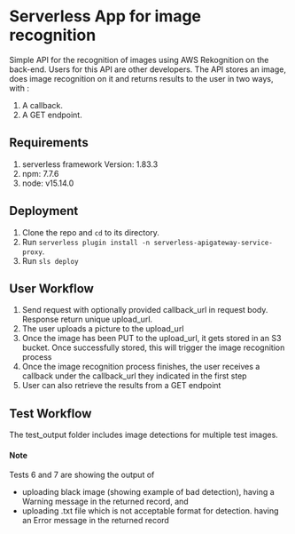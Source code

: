 # Serverless App for image recognition
Simple API for the recognition of images using AWS Rekognition on the back-end. Users for this API are other developers. The API stores an image, does image recognition on it and returns results to the user in two ways, with :
1. A callback. 
2. A GET endpoint.

## Requirements
1. serverless framework Version: 1.83.3
2. npm: 7.7.6
3. node: v15.14.0

## Deployment
1. Clone the repo and `cd` to its directory.
2. Run `serverless plugin install -n serverless-apigateway-service-proxy`.
3. Run `sls deploy`

## User Workflow
1. Send request with optionally provided callback_url in request body. Response return unique upload_url.
2. The user uploads a picture to the upload_url
3. Once the image has been PUT to the upload_url, it gets stored in an S3 bucket. Once successfully stored, this will trigger the image recognition process
4. Once the image recognition process finishes, the user receives a callback under the callback_url they indicated in the first step
5. User can also retrieve the results from a GET endpoint

## Test Workflow
 The test_output folder includes image detections for multiple test images.
 #### Note
 Tests 6 and 7 are showing the output of  
 -  uploading black image (showing example of bad detection), having a Warning message in the returned record, and
 -  uploading .txt file which is not acceptable format for detection. having an Error message in the returned record

